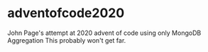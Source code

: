 # adventofcode2020

John Page's attempt at 2020 advent of code using only MongoDB Aggregation
This probably won't get far.